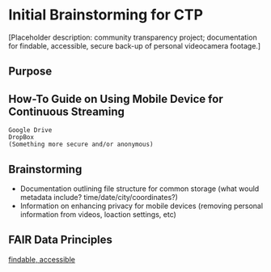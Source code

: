# Initial Brainstorming for CTP
[Placeholder description: community transparency project; documentation for findable, accessible, secure back-up of personal videocamera footage.]


## Purpose


## How-To Guide on Using Mobile Device for Continuous Streaming
```
Google Drive
DropBox
(Something more secure and/or anonymous)
```

## Brainstorming
- Documentation outlining file structure for common storage (what would metadata include? time/date/city/coordinates?)
- Information on enhancing privacy for mobile devices (removing personal information from videos, loaction settings, etc) 


## FAIR Data Principles
[findable, accessible](https://libereurope.eu/wp-content/uploads/2017/12/LIBER-FAIR-Data.pdf)


